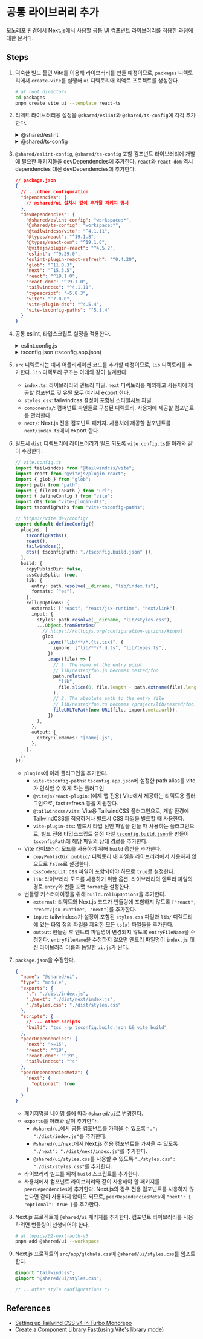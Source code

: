 # 공통 라이브러리 추가

모노레포 환경에서 Next.js에서 사용할 공통 UI 컴포넌트 라이브러리를 적용한 과정에 대한 문서다.

## Steps

1. 익숙한 빌드 툴인 Vite를 이용해 라이브러리를 만들 예정이므로, `packages` 디렉토리에서 `create-vite`를 실행해 `ui` 디렉토리애 리액트 프로젝트를 생성한다.

   ```bash
   # at root directory
   cd packages
   pnpm create vite ui --template react-ts
   ```

2. 리액트 라이브러리용 설정을 `@shared/eslint`와 `@shared/ts-config`에 각각 추가한다.

   <details>
     <summary>@shared/eslint</summary>

   ```js
   // @shared/ui/eslint-config/react.js
   import tseslint from "typescript-eslint";
   import js from "@eslint/js";
   import pluginReact from "eslint-plugin-react";
   import pluginReactHooks from "eslint-plugin-react-hooks";
   import globals from "globals";

   /\** @type {import("eslint").Linter.Config[]} */;
   export default [
     js.configs.recommended,
     ...tseslint.configs.recommended,
     pluginReact.configs.flat.recommended,
     pluginReactHooks.configs["recommended-latest"],
     {
       settings: { react: { version: "detect" } },
       languageOptions: {
         ...pluginReact.configs.languageOptions,
         globals: globals.browser,
       },
       rules: {
         // React scope no longer necessary with new JSX transform.
         "react/react-in-jsx-scope": "off",
         "react/display-name": "off",
         "@typescript-eslint/no-unused-expressions": "off",
         "@typescript-eslint/no-unused-vars": [
           "error",
           {
             argsIgnorePattern: "^_",
             caughtErrorsIgnorePattern: "^_",
           },
         ],
       },
     },
   ];
   ```

   </details>

   <details>
      <summary>@shared/ts-config</summary>

   ```json
   // @shared/ts-config/react-lib.json
   {
     "$schema": "https://json.schemastore.org/tsconfig",
     "extends": "./base.json",
     "compilerOptions": {
       "module": "esnext",
       "moduleResolution": "bundler",
       "jsx": "react-jsx"
     }
   }
   ```

   </details>

3. `@shared/eslint-config`, `@shared/ts-config` 포함 컴포넌트 라이브러리에 개발에 필요한 패키지들을 devDependencies에 추가한다. `react`와 `react-dom` 역시 dependencies 대신 devDependencies에 추가한다.

   ```json
   // package.json
   {
     // ...other configuration
     "dependencies": {
       // @shared/ui 설치시 같이 추가될 패키지 명시
     },
     "devDependencies": {
       "@shared/eslint-config": "workspace:*",
       "@shared/ts-config": "workspace:*",
       "@tailwindcss/vite": "^4.1.11",
       "@types/react": "^19.1.8",
       "@types/react-dom": "^19.1.6",
       "@vitejs/plugin-react": "^4.5.2",
       "eslint": "^9.29.0",
       "eslint-plugin-react-refresh": "^0.4.20",
       "glob": "^11.0.3",
       "next": "^15.3.5",
       "react": "^19.1.0",
       "react-dom": "^19.1.0",
       "tailwindcss": "^4.1.11",
       "typescript": "~5.8.3",
       "vite": "^7.0.0",
       "vite-plugin-dts": "^4.5.4",
       "vite-tsconfig-paths": "^5.1.4"
     }
   }
   ```

4. 공통 eslint, 타입스크립트 설정을 적용한다.

    <details>
      <summary>eslint.config.js</summary>

   ```js
   import reactRefresh from "eslint-plugin-react-refresh";
   import { globalIgnores } from "eslint/config";
   import eslintConfig from "@shared/eslint-config/react";

   export default [
     globalIgnores(["dist"]),
     ...eslintConfig,
     reactRefresh.configs.vite,
   ];
   ```

    </details>

    <details>
      <summary>tsconfig.json (tsconfig.app.json)</summary>

   ```json
   {
     "extends": "@shared/ts-config/react-lib.json",
     "compilerOptions": {
       // ...overriding "react-lib" configuration
     },
     "include": ["src", "lib"]
   }
   ```

    </details>

5. `src` 디렉토리는 예제 어플리케이션 코드를 추가할 예정이므로, `lib` 디렉토리를 추가한다. `lib` 디렉토리 구조는 아래와 같이 설계한다.

   - `index.ts`: 라이브러리의 엔트리 파일. `next` 디렉토리를 제외하고 사용처에 제공할 컴포넌트 및 유틸 모두 여기서 export 한다.
   - `styles.css`: tailwindcss 설정이 포함된 스타일시트 파일.
   - `components/`: 컴퍼넌트 파일들로 구성된 디렉토리. 사용처에 제공할 컴포넌트를 관리한다.
   - `next/`: Next.js 전용 컴포넌트 패키지. 사용처에 제공할 컴포넌트를 `next/index.ts`에서 export 한다.

6. 빌드시 `dist` 디렉토리에 라이브러리가 빌드 되도록 `vite.config.ts`를 아래와 같이 수정한다.

   ```ts
   // vite.config.ts
   import tailwindcss from "@tailwindcss/vite";
   import react from "@vitejs/plugin-react";
   import { glob } from "glob";
   import path from "path";
   import { fileURLToPath } from "url";
   import { defineConfig } from "vite";
   import dts from "vite-plugin-dts";
   import tsconfigPaths from "vite-tsconfig-paths";

   // https://vite.dev/config/
   export default defineConfig({
     plugins: [
       tsconfigPaths(),
       react(),
       tailwindcss(),
       dts({ tsconfigPath: "./tsconfig.build.json" }),
     ],
     build: {
       copyPublicDir: false,
       cssCodeSplit: true,
       lib: {
         entry: path.resolve(__dirname, "lib/index.ts"),
         formats: ["es"],
       },
       rollupOptions: {
         external: ["react", "react/jsx-runtime", "next/link"],
         input: {
           styles: path.resolve(__dirname, "lib/styles.css"),
           ...Object.fromEntries(
             // https://rollupjs.org/configuration-options/#input
             glob
               .sync("lib/**/*.{ts,tsx}", {
                 ignore: ["lib/**/*.d.ts", "lib/types.ts"],
               })
               .map((file) => [
                 // 1. The name of the entry point
                 // lib/nested/foo.js becomes nested/foo
                 path.relative(
                   "lib",
                   file.slice(0, file.length - path.extname(file).length)
                 ),
                 // 2. The absolute path to the entry file
                 // lib/nested/foo.ts becomes /project/lib/nested/foo.ts
                 fileURLToPath(new URL(file, import.meta.url)),
               ])
           ),
         },
         output: {
           entryFileNames: "[name].js",
         },
       },
     },
   });
   ```

   - `plugins`에 아래 플러그인을 추가한다.
     - `vite-tsconfig-paths`: `tsconfig.app.json`에 설정한 path alias를 vite가 인식할 수 있게 하는 플러그인
     - `@vitejs/react-plugin`: (예제 앱 전용) Vite에서 제공하는 리액트용 플러그인으로, fast refresh 등을 지원한다.
     - `@tailwindcss/vite`: Vite용 TailwindCSS 플러그인으로, 개발 환경에 TailwindCSS를 적용하거나 빌드시 CSS 파일을 빌드할 때 사용한다.
     - `vite-plugin-dts`: 빌드시 타입 선언 파일을 만들 때 사용하는 플러그인으로, 빌드 전용 타입스크립트 설정 파일 [`tsconfig.build.json`](../../../packages/ui/tsconfig.build.json)을 만들어 `tsconfigPath`에 해당 파일의 상대 경로를 추가한다.
   - Vite 라이브러리 모드를 사용하기 위해 `build` 옵션을 추가한다.
     - `copyPublicDir`: `public/` 디렉토리 내 파일을 라이브러리에서 사용하지 않으므로 `false`로 설정한다.
     - `cssCodeSplit`: css 파일이 포함되어야 하므로 `true`로 설정한다.
     - `lib`: 라이브러리 모드를 사용하기 위한 옵션. 라이브러리의 엔트리 파일의 경로 `entry`와 번들 포맷 `format`을 설정한다.
   - 번들링 커스터마이징을 위해 `build.rollupOptions`을 추가한다.
     - `external`: 리액트와 Next.js 코드가 번들링에 포함하지 않도록 `["react", "react/jsx-runtime", "next"]`를 추가한다.
     - `input`: tailwindcss가 설정이 포함된 `styles.css` 파일과 `lib/` 디렉토리에 있는 타입 정의 파일을 제외한 모든 `ts[x]` 파일들을 추가한다.
     - `output`: 번들링 후 엔트리 파일명이 변경되지 않도록 `entryFileName`을 수정한다. `entryFileName`을 수정하지 않으면 엔드리 파일명이 `index.js` 대신 라이브러리 이름과 동일한 `ui.js`가 된다.

7. `package.json`을 수정한다.

   ```json
   {
     "name": "@shared/ui",
     "type": "module",
     "exports": {
       ".": "./dist/index.js",
       "./next": "./dist/next/index.js",
       "./styles.css": "./dist/styles.css"
     },
     "scripts": {
       // ... other scripts
       "build": "tsc --p tsconfig.build.json && vite build"
     },
     "peerDependencies": {
       "next": ">=15",
       "react": "^19",
       "react-dom": "^19",
       "tailwindcss": "^4"
     },
     "peerDependenciesMeta": {
       "next": {
         "optional": true
       }
     }
   }
   ```

   - 패키지명을 네이밍 룰에 따라 `@shared/ui`로 변경한다.
   - `exports`를 아래와 같이 추가한다.
     - `@shared/ui`에서 공통 컴포넌트를 가져올 수 있도록 `".": "./dist/index.js"`를 추가한다.
     - `@shared/ui/next`에서 Next.js 전용 컴포넌트를 가져올 수 있도록 `"./next": "./dist/next/index.js"`를 추가한다.
     - `@shared/ui/styles.css`를 사용할 수 있도록 `"./styles.css": "./dist/styles.css"`를 추가한다.
   - 라이브러리 빌드를 위해 `build` 스크립트를 추가한다.
   - 사용처에서 컴포넌트 라이브러리와 같이 사용해야 할 패키지를 `peerDependencies`에 추가한다. Next.js의 경우 전용 컴포넌트를 사용하지 않는다면 같이 사용하지 않아도 되므로, `peerDependenciesMeta`에 `"next": { "optional": true }`를 추가한다.

8. Next.js 프로젝트에 `@shared/ui` 패키지를 추가한다. 컴포넌트 라이브러리를 사용하려면 번들링이 선행되어야 한다.

   ```bash
   # at topics/02-next-auth-v5
   pnpm add @shared/ui --workspace
   ```

9. Next.js 프로젝트의 `src/app/globals.css`에 `@shared/ui/styles.css`를 임포트한다.

   ```css
   @import "tailwindcss";
   @import "@shared/ui/styles.css";

   /* ...other style configurations */
   ```

## References

- [Setting up Tailwind CSS v4 in Turbo Monorepo](https://medium.com/@philippbtrentmann/setting-up-tailwind-css-v4-in-a-turbo-monorepo-7688f3193039)
- [Create a Component Library Fast(using Vite's library mode)](https://dev.to/receter/how-to-create-a-react-component-library-using-vites-library-mode-4lma/)
